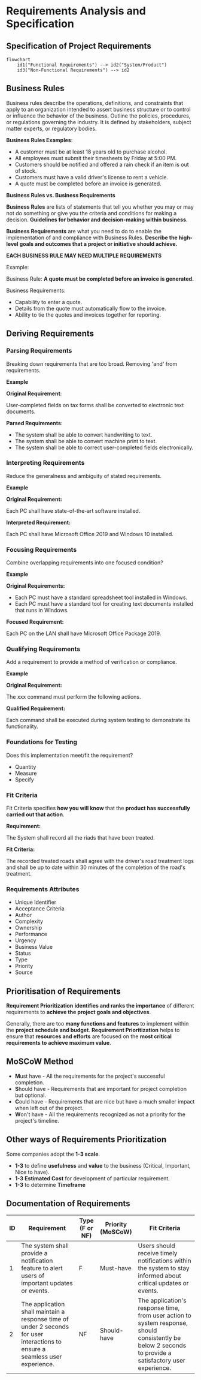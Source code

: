 # Requirements Analysis and Specification

## Specification of Project Requirements

```mermaid
flowchart
    id1("Functional Requirements") --> id2("System/Product")
    id3("Non-Functional Requirements") --> id2
```

## Business Rules

Business rules describe the operations, definitions, and constraints that apply to an organization intended to assert business structure or to control or influence the behavior of the business. Outline the policies, procedures, or regulations governing the industry. It is defined by stakeholders, subject matter experts, or regulatory bodies.

**Business Rules Examples**:

- A customer must be at least 18 years old to purchase alcohol.
- All employees must submit their timesheets by Friday at 5:00 PM.
- Customers should be notified and offered a rain check if an item is out of stock.
- Customers must have a valid driver's license to rent a vehicle.
- A quote must be completed before an invoice is generated.

**Business Rules vs. Business Requirements**

**Business Rules** are lists of statements that tell you whether you may or may not do something or give you the criteria and conditions for making a decision. **Guidelines for behavior and decision-making within business.**

**Business Requirements** are what you need to do to enable the implementation of and compliance with Business Rules. **Describe the high-level goals and outcomes that a project or initiative should achieve.**

**EACH BUSINESS RULE MAY NEED MULTIPLE REQUIREMENTS**

Example:

Business Rule: **A quote must be completed before an invoice is generated.**

Business Requirements: 

- Capability to enter a quote.
- Details from the quote must automatically flow to the invoice.
- Ability to tie the quotes and invoices together for reporting.


## Deriving Requirements

### Parsing Requirements 

Breaking down requirements that are too broad. Removing 'and' from requirements.

**Example** 

**Original Requirement**:

User-completed fields on tax forms shall be converted to electronic text documents.

**Parsed Requirements**:

- The system shall be able to convert handwriting to text.
- The system shall be able to convert machine print to text.
- The system shall be able to correct user-completed fields electronically.


### Interpreting Requirements

Reduce the generalness and ambiguity of stated requirements.

**Example** 

**Original Requirement:**

Each PC shall have state-of-the-art software installed.

**Interpreted Requirement:**

Each PC shall have Microsoft Office 2019 and Windows 10 installed.

### Focusing Requirements

Combine overlapping requirements into one focused condition?

**Example** 

**Original Requirements:**

- Each PC must have a standard spreadsheet tool installed in Windows.
- Each PC must have a standard tool for creating text documents installed that runs in Windows.

**Focused Requirement:**

Each PC on the LAN shall have Microsoft Office Package 2019.

### Qualifying Requirements

Add a requirement to provide a method of verification or compliance.

**Example** 

**Original Requirement:**

The xxx command must perform the following actions.

**Qualified Requirement:**

Each command shall be executed during system testing to demonstrate its functionality.

### Foundations for Testing

Does this implementation meet/fit the requirement?

- Quantity
- Measure
- Specify

### Fit Criteria

Fit Criteria specifies **how you will know** that the **product has successfully carried out that action**.

**Requirement:**

The System shall record all the riads that have been treated.

**Fit Criteria:**

The recorded treated roads shall agree with the driver's road treatment logs and shall be up to date within 30 minutes of the completion of the road's treatment.

### Requirements Attributes

- Unique Identifier
- Acceptance Criteria
- Author
- Complexity
- Ownership
- Performance
- Urgency
- Business Value
- Status
- Type
- Priority
- Source


## Prioritisation of Requirements

**Requirement Prioritization** **identifies and ranks the importance** of different requirements to **achieve the project goals and objectives**.

Generally, there are too **many functions and features** to implement within the **project schedule and budget**. **Requirement Prioritization** helps to ensure that **resources and efforts** are focused on the **most critical requirements to achieve maximum value**.


## MoSCoW Method

- **M**ust have - All the requirements for the project's successful completion.
- **S**hould have - Requirements that are important for project completion but optional.
- **C**ould have - Requirements that are nice but have a much smaller impact when left out of the project.
- **W**on't have - All the requirements recognized as not a priority for the project's timeline.


## Other ways of Requirements Prioritization

Some companies adopt the **1-3 scale**. 
- **1-3** to define **usefulness** and **value** to the business (Critical, Important, Nice to have).
- **1-3** **Estimated Cost** for development of particular requirement.
- **1-3** to determine **Timeframe**


## Documentation of Requirements

| ID 	| Requirement                                                                                                                   	| Type <br>(F or NF) 	| Priority<br>(MoSCoW) 	| Fit Criteria                                                                                                                                            	|
|----	|-------------------------------------------------------------------------------------------------------------------------------	|--------------------	|----------------------	|---------------------------------------------------------------------------------------------------------------------------------------------------------	|
| 1  	| The system shall provide a notification feature to alert users of important updates or events.                                	| F                  	| Must-have            	| Users should receive timely notifications within the system to stay informed about critical updates or events.                                          	|
| 2  	| The application shall maintain a response time of under 2 seconds for user interactions to ensure a seamless user experience. 	| NF                 	| Should-have          	| The application's response time, from user action to system response, should consistently be below 2 seconds to provide a satisfactory user experience. 	|


